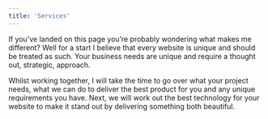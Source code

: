 ```yaml
---
title: 'Services'
---
```


If you’ve landed on this page you’re probably wondering what makes me different? Well for a start I believe that every website is unique and should be treated as such. Your business needs are unique and require a thought out, strategic, approach.

Whilst working together, I will take the time to go over what your project needs, what we can do to deliver the best product for you and any unique requirements you have. Next, we will work out the best technology for your website to make it stand out by delivering something both beautiful.
